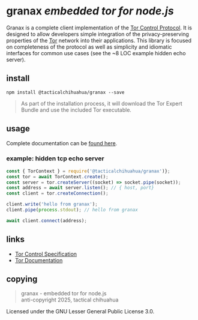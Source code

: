 # granax *embedded tor for node.js*

Granax is a complete client implementation of the [Tor Control Protocol](https://gitweb.torproject.org/torspec.git/plain/control-spec.txt). 
It is designed to allow developers simple integration of the privacy-preserving properties of the [Tor](https://torprojects.org) network into their applications. 
This library is focused on completeness of the protocol as well as simplicity and idiomatic interfaces for common use cases (see the ~8 LOC example hidden echo server).


## install

```
npm install @tacticalchihuahua/granax --save
```

> As part of the installation process, it will download the Tor Expert 
> Bundle and use the included Tor executable.

## usage

Complete documentation can be [found here](https://lilyanne.me/granax).

### example: hidden tcp echo server

```js
const { TorContext } = require('@tacticalchihuahua/granax')};
const tor = await TorContext.create();
const server = tor.createServer((socket) => socket.pipe(socket)); 
const address = await server.listen(); // { host, port}
const client = tor.createConnection();

client.write('hello from granax');
client.pipe(process.stdout); // hello from granax

await client.connect(address);
```

## links

* [Tor Control Specification](https://github.com/torproject/torspec/blob/main/control-spec.txt)
* [Tor Documentation](https://www.torproject.org/docs/documentation.html.en)

## copying

> granax - embedded tor for node.js  
> anti-copyright 2025, tactical chihuahua

Licensed under the GNU Lesser General Public License 3.0.

